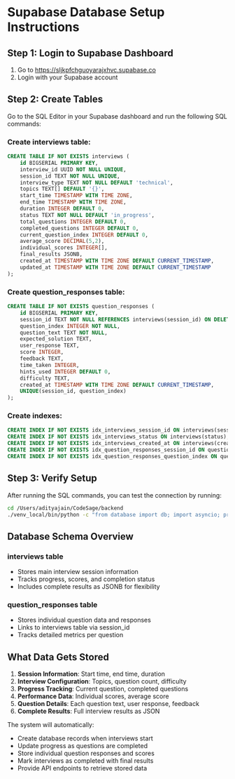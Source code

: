 # Supabase Database Setup Instructions

## Step 1: Login to Supabase Dashboard
1. Go to https://sljkpfchguoyarajxhvc.supabase.co
2. Login with your Supabase account

## Step 2: Create Tables
Go to the SQL Editor in your Supabase dashboard and run the following SQL commands:

### Create interviews table:
```sql
CREATE TABLE IF NOT EXISTS interviews (
    id BIGSERIAL PRIMARY KEY,
    interview_id UUID NOT NULL UNIQUE,
    session_id TEXT NOT NULL UNIQUE,
    interview_type TEXT NOT NULL DEFAULT 'technical',
    topics TEXT[] DEFAULT '{}',
    start_time TIMESTAMP WITH TIME ZONE,
    end_time TIMESTAMP WITH TIME ZONE,
    duration INTEGER DEFAULT 0,
    status TEXT NOT NULL DEFAULT 'in_progress',
    total_questions INTEGER DEFAULT 0,
    completed_questions INTEGER DEFAULT 0,
    current_question_index INTEGER DEFAULT 0,
    average_score DECIMAL(5,2),
    individual_scores INTEGER[],
    final_results JSONB,
    created_at TIMESTAMP WITH TIME ZONE DEFAULT CURRENT_TIMESTAMP,
    updated_at TIMESTAMP WITH TIME ZONE DEFAULT CURRENT_TIMESTAMP
);
```

### Create question_responses table:
```sql
CREATE TABLE IF NOT EXISTS question_responses (
    id BIGSERIAL PRIMARY KEY,
    session_id TEXT NOT NULL REFERENCES interviews(session_id) ON DELETE CASCADE,
    question_index INTEGER NOT NULL,
    question_text TEXT NOT NULL,
    expected_solution TEXT,
    user_response TEXT,
    score INTEGER,
    feedback TEXT,
    time_taken INTEGER,
    hints_used INTEGER DEFAULT 0,
    difficulty TEXT,
    created_at TIMESTAMP WITH TIME ZONE DEFAULT CURRENT_TIMESTAMP,
    UNIQUE(session_id, question_index)
);
```

### Create indexes:
```sql
CREATE INDEX IF NOT EXISTS idx_interviews_session_id ON interviews(session_id);
CREATE INDEX IF NOT EXISTS idx_interviews_status ON interviews(status);
CREATE INDEX IF NOT EXISTS idx_interviews_created_at ON interviews(created_at DESC);
CREATE INDEX IF NOT EXISTS idx_question_responses_session_id ON question_responses(session_id);
CREATE INDEX IF NOT EXISTS idx_question_responses_question_index ON question_responses(question_index);
```

## Step 3: Verify Setup
After running the SQL commands, you can test the connection by running:
```bash
cd /Users/adityajain/CodeSage/backend
./venv_local/bin/python -c "from database import db; import asyncio; print('Database connected successfully!' if db.supabase else 'Database connection failed')"
```

## Database Schema Overview

### interviews table
- Stores main interview session information
- Tracks progress, scores, and completion status
- Includes complete results as JSONB for flexibility

### question_responses table
- Stores individual question data and responses
- Links to interviews table via session_id
- Tracks detailed metrics per question

## What Data Gets Stored

1. **Session Information**: Start time, end time, duration
2. **Interview Configuration**: Topics, question count, difficulty
3. **Progress Tracking**: Current question, completed questions
4. **Performance Data**: Individual scores, average score
5. **Question Details**: Each question text, user response, feedback
6. **Complete Results**: Full interview results as JSON

The system will automatically:
- Create database records when interviews start
- Update progress as questions are completed  
- Store individual question responses and scores
- Mark interviews as completed with final results
- Provide API endpoints to retrieve stored data